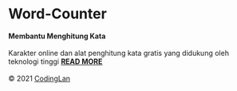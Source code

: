 # Word-Counter
<b>Membantu Menghitung Kata</b><br>
<br />
Karakter online dan alat penghitung kata gratis yang didukung oleh teknologi tinggi <a href="https://codinglan.blogspot.com/2021/01/tools-word-counter-penghitung-kata.html"><b>READ MORE</b></a><br>
<br />
© 2021 <a href="https://codinglan.blogspot.com">CodingLan</a>
